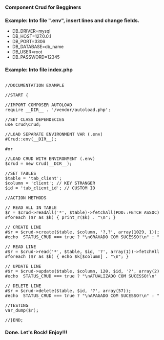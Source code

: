 ### Component Crud for Begginers

### Example: Into file ".env", insert lines and change fields.

- DB_DRIVER=mysql
- DB_HOST=127.0.0.1
- DB_PORT=3306
- DB_DATABASE=db_name
- DB_USER=root
- DB_PASSWORD=12345

### Example: Into file index.php

<pre>

//DOCUMENTATION EXAMPLE

//START {

//IMPORT COMPOSER AUTOLOAD
require __DIR__ . '/vendor/autoload.php';

//SET CLASS DEPENDECIES
use Crud\Crud;

//LOAD SEPARATE ENVIRONMENT VAR (.env)
#Crud::env(__DIR__);

#or

//LOAD CRUD WITH ENVIRONMENT (.env)
$crud = new Crud(__DIR__);

//SET TABLES
$table = 'tab_client';
$column = 'client'; // KEY STRANGER
$id = 'tab_client_id'; // CUSTOM ID

//ACTION METHODS

// READ ALL IN TABLE
$r = $crud->readAll('*', $table)->fetchAll(PDO::FETCH_ASSOC);
#foreach ($r as $k) { print_r($k) . "\n"; }

// CREATE LINE
#$r = $crud->create($table, $column, '?,?', array(1029, 1));
#echo  STATUS_CRUD === true ? "\nGRAVADO COM SUCESSO!\n" : "\nTENTE NOVAMENTE!\n";

// READ LINE
#$r = $crud->read('*', $table, $id, '?', array(1))->fetchAll(PDO::FETCH_ASSOC);
#foreach ($r as $k) { echo $k[$column] . "\n"; }

// UPDATE LINE
#$r = $crud->update($table, $column, 120, $id, '?', array(2));
#echo  STATUS_CRUD === true ? "\nATUALIZADO COM SUCESSO!\n" : "\nTENTE NOVAMENTE!\n";

// DELETE LINE
#$r = $crud->delete($table, $id, '?', array(57));
#echo  STATUS_CRUD === true ? "\nAPAGADO COM SUCESSO!\n" : "\nTENTE NOVAMENTE!\n";

//TESTING
var_dump($r);

//}END;
</pre>

### Done. Let's Rock! Enjoy!!!
